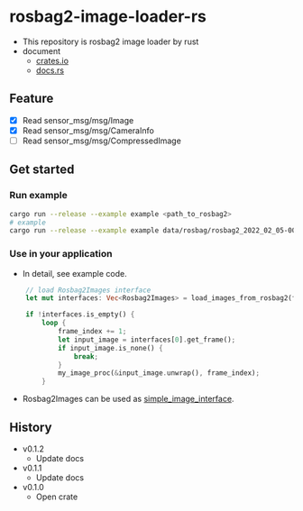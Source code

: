 # rosbag2-image-loader-rs

- This repository is rosbag2 image loader by rust
- document
    - [crates.io](https://crates.io/crates/rosbag2_image_loader)
    - [docs.rs](https://docs.rs/rosbag2_image_loader/)

## Feature

- [x] Read sensor_msg/msg/Image
- [x] Read sensor_msg/msg/CameraInfo
- [ ] Read sensor_msg/msg/CompressedImage

## Get started

### Run example

```sh
cargo run --release --example example <path_to_rosbag2>
# example
cargo run --release --example example data/rosbag/rosbag2_2022_02_05-00_54_33/rosbag2_2022_02_05-00_54_33_0.db3
```

### Use in your application

- In detail, see example code.

```rust
    // load Rosbag2Images interface
    let mut interfaces: Vec<Rosbag2Images> = load_images_from_rosbag2(file_name).unwrap();

    if !interfaces.is_empty() {
        loop {
            frame_index += 1;
            let input_image = interfaces[0].get_frame();
            if input_image.is_none() {
                break;
            }
            my_image_proc(&input_image.unwrap(), frame_index);
        }
```

- Rosbag2Images can be used as [simple_image_interface](https://github.com/scepter914/simple-image-interface-rs).

## History

- v0.1.2
  - Update docs
- v0.1.1
  - Update docs
- v0.1.0
  - Open crate
